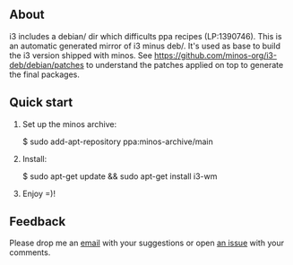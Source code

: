 ## About

i3 includes a debian/ dir which difficults ppa recipes (LP:1390746).  This is an automatic generated mirror of i3 minus deb/. It's used as base to build the i3 version shipped with minos. See https://github.com/minos-org/i3-deb/debian/patches to understand the patches applied on top to generate the final packages.

## Quick start

1. Set up the minos archive:

    $ sudo add-apt-repository ppa:minos-archive/main

2. Install:

    $ sudo apt-get update && sudo apt-get install i3-wm

3. Enjoy =)!

## Feedback

Please drop me an [email](mailto:m@javier.io) with your suggestions or open [an issue](https://github.com/minos-org/i3-deb/issues) with your comments.
